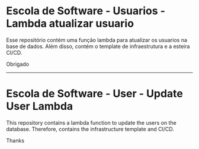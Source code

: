 # Escola de Software - Usuarios - Lambda atualizar usuario

Esse repositório contém uma função lambda para atualizar os usuarios na base de dados. Além disso, contém o template de infraestrutura e a esteira CI/CD.

Obrigado

<hr/>

# Escola de Software - User - Update User Lambda

This repository contains a lambda function to update the users on the database. Therefore, contains the infrastructure template  and CI/CD.

Thanks